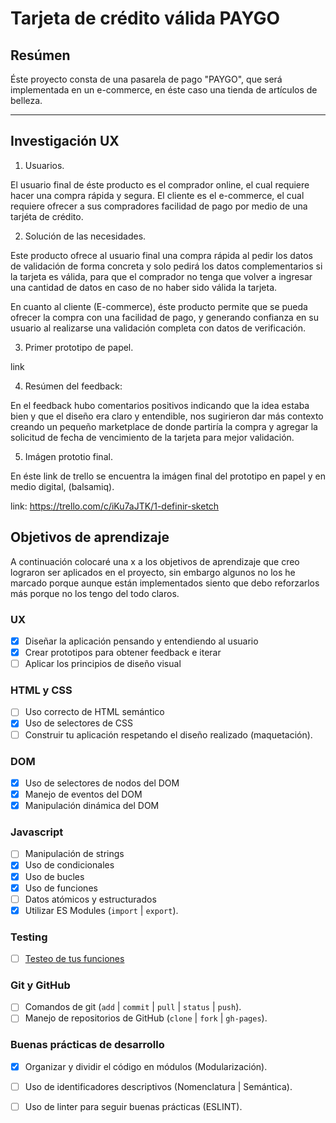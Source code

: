 # Tarjeta de crédito válida PAYGO

## Resúmen

Éste proyecto consta de una pasarela de pago "PAYGO", que será implementada en un e-commerce, en éste caso una tienda de artículos de belleza.

***

## Investigación UX
1. Usuarios.

El usuario final de éste producto es el comprador online, el cual requiere hacer una compra rápida y segura.
El cliente es el e-commerce, el cual requiere ofrecer a sus compradores facilidad de pago por medio de una tarjéta de crédito.

2. Solución de las necesidades.

Este producto ofrece al usuario final una compra rápida al pedir los datos de validación de forma concreta y solo pedirá los datos complementarios si la tarjeta es válida, para que el comprador no tenga que volver a ingresar una cantidad de datos en caso de no haber sido válida la tarjeta.

En cuanto al cliente (E-commerce), éste producto permite que se pueda ofrecer la compra con una facilidad de pago, y generando confianza en su usuario al realizarse una validación completa con datos de verificación.


3. Primer prototipo de papel.

link

4. Resúmen del feedback:

En el feedback hubo comentarios positivos indicando que la idea estaba bien y que el diseño era claro y entendible, nos sugirieron dar más contexto creando un pequeño marketplace de donde partiría la compra y agregar la solicitud de fecha de vencimiento de la tarjeta para mejor validación.

5. Imágen prototio final.

En éste link de trello se encuentra la imágen final del prototipo en papel y en medio digital, (balsamiq).

link: https://trello.com/c/iKu7aJTK/1-definir-sketch


## Objetivos de aprendizaje

A continuación colocaré una x a los objetivos de aprendizaje que creo lograron ser aplicados en el proyecto, sin embargo algunos no los he marcado porque aunque están implementados siento que debo reforzarlos más porque no los tengo del todo claros.


### UX

* [x] Diseñar la aplicación pensando y entendiendo al usuario
* [x] Crear prototipos para obtener feedback e iterar
* [ ] Aplicar los principios de diseño visual

### HTML y CSS

* [ ] Uso correcto de HTML semántico
* [x] Uso de selectores de CSS
* [ ] Construir tu aplicación respetando el diseño realizado (maquetación).

### DOM

* [x] Uso de selectores de nodos del DOM
* [x] Manejo de eventos del DOM
* [x] Manipulación dinámica del DOM

### Javascript

* [ ] Manipulación de strings
* [x] Uso de condicionales
* [x] Uso de bucles
* [x] Uso de funciones
* [ ] Datos atómicos y estructurados
* [x] Utilizar ES Modules (`import` | `export`).

### Testing

* [ ] [Testeo de tus funciones](https://jestjs.io/docs/es-ES/getting-started)

### Git y GitHub

* [ ] Comandos de git (`add` | `commit` | `pull` | `status` | `push`).
* [ ] Manejo de repositorios de GitHub (`clone` | `fork` | `gh-pages`).

### Buenas prácticas de desarrollo

* [x] Organizar y dividir el código en módulos (Modularización).
* [ ] Uso de identificadores descriptivos (Nomenclatura | Semántica).
* [ ] Uso de linter para seguir buenas prácticas (ESLINT).

